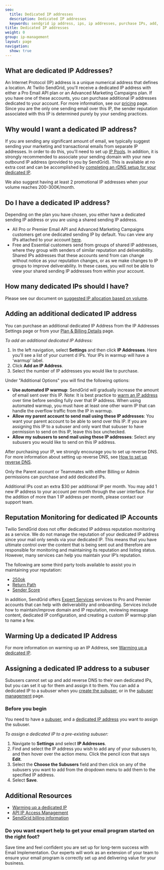 ```yaml
---
seo:
  title: Dedicated IP addresses
  description: Dedicated IP addresses
  keywords: sendgrid ip address, ips, ip addresses, purchase IPs, add, additional, more, new, IP, address, purchase, dedicated, account, another, need, IPs, warmup, sending, originating, originate, plan, reputation, monitoring, monitor
title: Dedicated IP addresses
weight: 0
group: ip-management
layout: page
navigation:
  show: true
---
```


##     What are dedicated IP Addresses?

An Internet Protocol (IP) address is a unique numerical address that defines a location. At Twilio SendGrid, you'll receive a dedicated IP address with either a Pro Email API plan or an Advanced Marketing Campaigns plan. If you have one of these accounts, you can purchase additional IP addresses dedicated to your account. For more information, see our [pricing](https://sendgrid.com/pricing/) page. Since you are the only one sending email over this IP, the sender reputation associated with this IP is determined purely by your sending practices.


##     Why would I want a dedicated IP address?

If you are sending any significant amount of email, we typically suggest sending your marketing and transactional emails from separate IP addresses. In order to do this, you'll need to set up [IP Pools]({{root_url}}/ui/account-and-settings/ip-pools/). In addition, it is strongly recommended to associate your sending domain with your new outbound IP address (provided to you by SendGrid). This is available at no extra cost and can be accomplished by [completing an rDNS setup for your dedicated IP]({{root_url}}/ui/account-and-settings/how-to-set-up-reverse-dns/).

We also suggest having at least 2 promotional IP addresses when your volume reaches 200-300K/month.


##     Do I have a dedicated IP address?

Depending on the plan you have chosen, you either have a dedicated sending IP address or you are using a shared sending IP address.

- All Pro or Premier Email API and Advanced Marketing Campaigns customers get one dedicated sending IP by default. You can view any IPs attached to your account [here](https://app.sendgrid.com/settings/ip_addresses).
- Free and Essential customers send from groups of shared IP addresses, where they group with senders of similar reputation and deliverability. Shared IPs addresses that these accounts send from can change without notice as your reputation changes, or as we make changes to IP groups to improve deliverability. In these cases, you will not be able to view your shared sending IP addresses from within your account.


##     How many dedicated IPs should I have?

Please see our document on [suggested IP allocation based on volume]({{root_url}}/assets/IPWarmupSchedule.pdf).


##     Adding an additional dedicated IP address

You can purchase an additional dedicated IP Address from the IP Addresses Settings page or from your [Plan & Billing Details](https://app.sendgrid.com/settings/billing) page.

*To add an additional dedicated IP Address:*

1. In the left navigation, select **Settings** and then click **IP Addresses**.
   Here you'll see a list of your current d IPs. Your IPs in warmup will have a 'warmup' label.
1. Click **Add an IP Address**.
1. Select the number of IP addresses you would like to purchase.

Under "Additional Options" you will find the following options:

  - **Use automated IP warmup**: SendGrid will gradually increase the amount of email sent over this IP. Note: It is best practice to [warm an IP address]({{root_url}}/ui/sending-email/ip-warmup-for-the-new-marketing-campaigns-experience/) over time before sending fully over that IP address. When using automated warmup, you must have at least one other warm IP that can handle the overflow traffic from the IP in warmup.
  - **Allow my parent account to send mail using these IP addresses**: You want your parent account to be able to send over this IP. If you are assigning this IP to a subuser and only want that subuser to have permission to send on this IP, leave this box unchecked.
  - **Allow my subusers to send mail using these IP addresses**: Select any subusers you would like to send on this IP address.


After purchasing your IP, we strongly encourage you to set up reverse DNS. For more information about setting up reverse DNS, see [How to set up reverse DNS]({{root_url}}/ui/account-and-settings/how-to-set-up-reverse-dns/).

<call-out>

Only the Parent account or Teammates with either Billing or Admin permissions can purchase and add dedicated IPs.

</call-out>

<call-out>

Additional IPs cost an extra $30 per additional IP per month. You may add 1 new IP address to your account per month through the user interface.  For the addition of more than 1 IP address per month, please contact our support team.

</call-out>

##     Reputation Monitoring for dedicated IP Accounts

Twilio SendGrid does not offer dedicated IP address reputation monitoring as a service. We do not manage the reputation of your dedicated IP address since your mail only sends via your dedicated IP. This means that you have ultimate control over the content that is being sent out and therefore are responsible for monitoring and maintaining its reputation and listing status. However, many services can help you maintain your IP’s reputation.

The following are some third party tools available to assist you in maintaining your reputation:

* [250ok](https://250ok.com/tools/blacklists/)
* [Return Path](https://returnpath.com/request-a-demo-social/?sfdc=701000000006Za6&gclid=CIO88sevkcwCFRSPfgod6u8AXA)
* [Sender Score](https://www.senderscore.org/blacklistlookup/)


In addition, SendGrid offers [Expert Services](https://sendgrid.com/solutions/expert-services/) services to Pro and Premier accounts that can help with deliverability and onboarding. Services include how to maintain/improve domain and IP reputation, reviewing message content, dedicated IP configuration, and creating a custom IP warmup plan to name a few.

##     Warming Up a dedicated IP Address

For more information on warming up an IP Address, see [Warming up a dedicated IP]({{root_url}}/ui/sending-email/ip-warmup-for-the-new-marketing-campaigns-experience/).

##     Assigning a dedicated IP address to a subuser

Subusers cannot set up and add reverse DNS to their own dedicated IPs, but you can set it up for them and assign it to them. You can add a dedicated IP to a subuser when you [create the subuser]({{root_url}}/ui/account-and-settings/subusers/#create-a-subuser), or in the [subuser management](https://app.sendgrid.com/settings/subusers) page.

 ###     Before you begin

You need to have a [subuser]({{root_url}}/ui/account-and-settings/subusers/#create-a-subuser), and a [dedicated IP address]({{root_url}}/ui/account-and-settings/dedicated-ip-addresses/#adding-an-additional-dedicated-ip-address) you want to assign the subuser.

*To assign a dedicated IP to a pre-existing subuser:*

1. Navigate to **Settings** and select **IP Addresses**.
1. Find and select the IP address you wish to add any of your subusers to, and then hover over the action menu. Click the pencil icon that says **Edit**.
1. Select the **Choose the Subusers** field and then click on any of the subusers you want to add from the dropdown menu to add them to the specified IP address.
1. Select **Save**.

##     Additional Resources

- [Warming up a dedicated IP]({{root_url}}/ui/sending-email/ip-warmup-for-the-new-marketing-campaigns-experience/)
- [API IP Access Management]({{root_url}}/ui/account-and-settings/ip-access-management/)
- [SendGrid billing information]({{root_url}}/ui/account-and-settings/billing/)


<call-out-link linktext="IMPLEMENTATION SERVICES" img="/img/expert-insights-promo1.png" link="https://sendgrid.com/solutions/email-implementation/">


### Do you want expert help to get your email program started on the right foot?

Save time and feel confident you are set up for long-term success with Email Implementation. Our experts will work as an extension of your team to ensure your email program is correctly set up and delivering value for your business.


</call-out-link>
